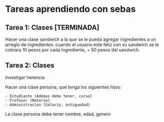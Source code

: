 # Tareas aprendiendo con sebas

## Tarea 1: Clases [TERMINADA]

Hacer una clase sandwich a la que se le pueda agregar ingredientes a un arreglo de ingredientes. cuando el usuario este feliz con su sandwich se le cobrara 10 pesos por cada ingrediente, + 50 pesos del sandwich.

## Tarea 2: Clases

Investigar herencia

Hacer una clase persona, que tenga los siguientes hijos: 

    - Estudiante (Ademas debe tener, curso)
    - Profesor (Materia)
    - Administracion (Salario, antiguedad)

La clase persona debe tener nombre, edad, genero